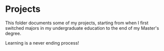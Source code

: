 # Projects
This folder documents some of my projects, starting from when I first switched majors in my undergraduate education to the end of my Master's degree.

Learning is a never ending process!
